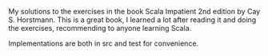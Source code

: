 My solutions to the exercises in the book Scala Impatient 2nd edition 
by Cay S. Horstmann. This is a great book, I learned a lot after reading it 
and doing the exercises, recommending to anyone learning Scala.

Implementations are both in src and test for convenience.